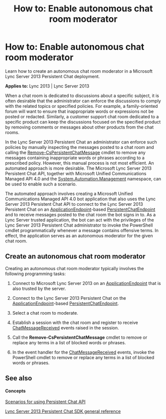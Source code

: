 ﻿---
title: 'How to: Enable autonomous chat room moderator'
TOCTitle: 'How to: Enable autonomous chat room moderator'
ms:assetid: 0c30fc5e-7b71-4b8b-8304-b16d530511c3
ms:mtpsurl: https://msdn.microsoft.com/library/Dn465903(v=office.15)
ms:contentKeyID: 57101390
ms.date: 07/24/2014
mtps_version: v=office.15
---

# How to: Enable autonomous chat room moderator

Learn how to create an autonomous chat room moderator in a Microsoft Lync Server 2013 Persistent Chat deployment.


**Applies to:** Lync 2013 | Lync Server 2013

When a chat room is dedicated to discussions about a specific subject, it is often desirable that the administrator can enforce the discussions to comply with the related topics or specified policies. For example, a family-oriented forum will want to ensure that inappropriate words or expressions not be posted or redacted. Similarly, a customer support chat room dedicated to a specific product can keep the discussions focused on the specified product by removing comments or messages about other products from the chat rooms.

In the Lync Server 2013 Persistent Chat an administrator can enforce such policies by manually inspecting the messages posted to a chat room and calling the [Remove-CsPersistentChatMessage](https://msdn.microsoft.com/library/jj204668\(v=office.15\)) cmdlet to remove any messages containing inappropriate words or phrases according to a prescribed policy. However, this manual process is not most efficient. An automated approach is more desirable. The Microsoft Lync Server 2013 Persistent Chat API, together with Microsoft Unified Communications Managed API 4.0 and the [System.Automation.Management](http://msdn.microsoft.com/library/windows/desktop/system.management.automation\(v=vs.85\).aspx) namespace, can be used to enable such a scenario.

The automated approach involves creating a Microsoft Unified Communications Managed API 4.0 bot application that also uses the Lync Server 2013 Persistent Chat API to connect to the Lync Server 2013 Persistent Chat on an [ApplicationEndpoint](https://msdn.microsoft.com/library/hh384825\(v=office.15\))-based [PersistentChatEndpoint](https://msdn.microsoft.com/library/jj267567\(v=office.15\)) and to receive messages posted to the chat room the bot signs in to. As a Lync Server trusted application, the bot can act with the privileges of the Lync Server 2013 Persistent Chat administrator to invoke the PowerShell cmdlet programmatically whenever a message contains offensive terms. In effect, the application serves as an autonomous moderator for the given chat room.

## Create an autonomous chat room moderator

Creating an autonomous chat room moderator typically involves the following programming tasks:

1.  Connect to Microsoft Lync Server 2013 on an [ApplicationEndpoint](https://msdn.microsoft.com/library/hh384825\(v=office.15\)) that is also trusted by the server.

2.  Connect to the Lync Server 2013 Persistent Chat on the [ApplicationEndpoint](https://msdn.microsoft.com/library/hh384825\(v=office.15\))-based [PersistentChatEndpoint](https://msdn.microsoft.com/library/jj267567\(v=office.15\)).

3.  Select a chat room to moderate.

4.  Establish a session with the chat room and register to receive [ChatMessageReceived](https://msdn.microsoft.com/library/jj266375\(v=office.15\)) events raised in the session.

5.  Call the **Remove-CsPersistentChatMessage** cmdlet to remove or replace any terms in a list of blocked words or phrases.

6.  In the event handler for the [ChatMessageReceived](https://msdn.microsoft.com/library/jj266375\(v=office.15\)) events, invoke the PowerShell cmdlet to remove or replace any terms in a list of blocked words or phrases.

## See also

#### Concepts

[Scenarios for using Persistent Chat API](scenarios-for-using-persistent-chat-api.md)

[Lync Server 2013 Persistent Chat SDK general reference](lync-server-2013-persistent-chat-sdk-general-reference.md)

